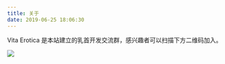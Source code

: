 ```yaml
---
title: 关于
date: 2019-06-25 18:06:30
---
```


Vita Erotica 是本站建立的乳首开发交流群，感兴趣者可以扫描下方二维码加入。

![](http://ww4.sinaimg.cn/large/006tNc79gy1g549ks6jefj30f00kkdh3.jpg)
